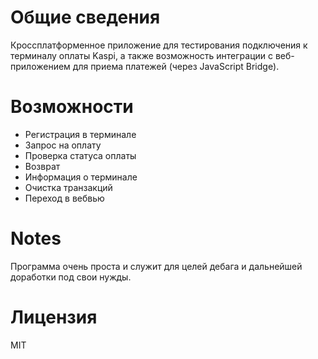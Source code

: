 # Общие сведения
Кроссплатформенное приложение для тестирования подключения к терминалу оплаты Kaspi, а также возможность интеграции с веб-приложением для приема платежей (через JavaScript Bridge).

# Возможности
- Регистрация в терминале
- Запрос на оплату
- Проверка статуса оплаты
- Возврат
- Информация о терминале
- Очистка транзакций
- Переход в вебвью

# Notes
Программа очень проста и служит для целей дебага и дальнейшей доработки под свои нужды.

# Лицензия
MIT
